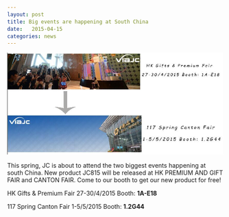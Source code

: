 ```yaml
---
layout: post
title: Big events are happening at South China
date:   2015-04-15
categories: news
---
```

<img src="/images/posts/big-events.jpg" >

<p>This spring, JC is about to attend the two biggest events happening at south China. New product JC815 will be released at HK PREMIUM AND GIFT FAIR and CANTON FAIR. Come to our booth to get our new product for free!</p>

<p>HK Gifts & Premium Fair 27-30/4/2015 Booth: <b>1A-E18</b></p>
<p>117 Spring Canton Fair 1-5/5/2015 Booth: <b>1.2G44</b></p>


